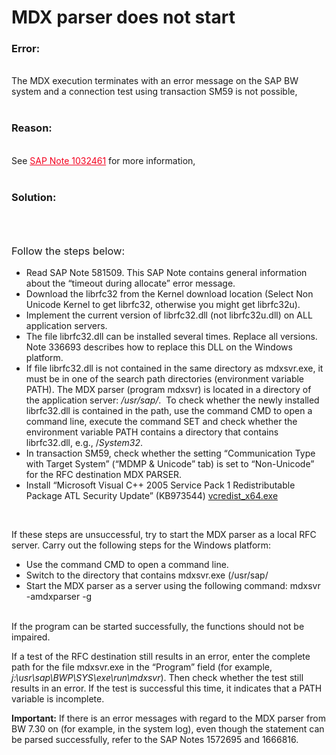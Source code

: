 # MDX parser does not start

<!--html--><h3>Error:</h3><div style="font-size: 14px;"><br>
</div><div style="font-size: 14px;"><span style="font-size: 14px;">The MDX execution terminates with an error message on the SAP BW system and a connection test using transaction SM59 is not possible,</span><br></div><div style="font-size: 14px;"><br>
</div><h3>Reason:</h3><div style="font-size: 14px;"><br>
</div><div style="font-size: 14px;">See&nbsp;<a href="https://cdn-files.theobald-software.com/help/1032461EN.pdf" style="font-size: 14px; background-color: transparent; color: rgb(244, 1, 31);" target="_blank">SAP Note 1032461</a><span style="font-size: 14px;">&nbsp;for more information,</span></div><br><h3>Solution:</h3><h3><br></h3><h3><span style="font-weight: normal;">Follow the steps below:</span></h3><ul style="font-size: 14px;"><li><span style="color: inherit; font-size: inherit;">Read SAP Note 581509. This SAP Note contains general information about the “timeout during allocate” error message.</span></li><li><span style="color: inherit; font-size: inherit;">Download the librfc32 from the Kernel download location (Select Non Unicode Kernel to get librfc32, otherwise you might get librfc32u).</span></li><li><span style="color: inherit; font-size: inherit;">Implement the current version of librfc32.dll (not librfc32u.dll) on ALL application servers.</span></li><li><span style="color: inherit; font-size: inherit;">The file librfc32.dll can be installed several times. Replace all versions. Note 336693 describes how to replace this DLL on the Windows platform.</span></li><li><p style="font-size: 14px; display: inline !important;">If file librfc32.dll is not contained in the same directory as mdxsvr.exe, it must be in one of the search path directories (environment variable PATH). The MDX parser (program mdxsvr) is located in a directory of the application server: <i>/usr/sap/</i>.&nbsp;</p><span style="font-size: 14px;">&nbsp;To check whether the newly installed librfc32.dll is contained in the path, u</span>se the command CMD to open a command line, execute the command SET and check whether the environment variable PATH contains a directory that contains librfc32.dll, e.g., /<i>System32</i>.</li><li><span style="color: inherit; font-size: inherit;">In transaction SM59, check whether the setting “Communication Type with Target System” (“MDMP &amp; Unicode” tab) is set to “Non-Unicode” for the RFC destination MDX PARSER.</span></li><li><span style="color: inherit; font-size: inherit;">Install “Microsoft Visual C++ 2005 Service Pack 1 Redistributable Package ATL Security Update” (KB973544) </span><a href="http://www.microsoft.com/en-us/download/details.aspx?id=14431" style="font-size: inherit;" target="_blank">vcredist_x64.exe</a></li></ul><br><p style="font-size: 14px;">If these steps are unsuccessful, try to start the MDX parser as a local RFC server. Carry out the following steps for the Windows platform:</p><ul style="font-size: 14px;"><li>Use the command CMD to open a command line.</li><li>Switch to the directory that contains mdxsvr.exe (/usr/sap/</li><li>Start the MDX parser as a server using the following command: mdxsvr -amdxparser -g</li></ul><font color="#2c2728"><br></font><span style="font-size: 14px;">If the program can be started successfully, the functions should not be impaired.</span><br><p style="font-size: 14px;">If a test of the RFC destination still results in an error, enter the complete path for the file mdxsvr.exe in the “Program” field (for example, <i>j:\usr\sap\BWP\SYS\exe\run\mdxsvr</i>). Then check whether the test still results in an error. If the test is successful this time, it indicates that a PATH variable is incomplete.</p><p style="font-size: 14px;"><b>Important:</b> If there is an error messages with regard to the MDX parser from BW 7.30 on (for example, in the system log), even though the statement can be parsed successfully, refer to the SAP Notes 1572695 and 1666816.</p>